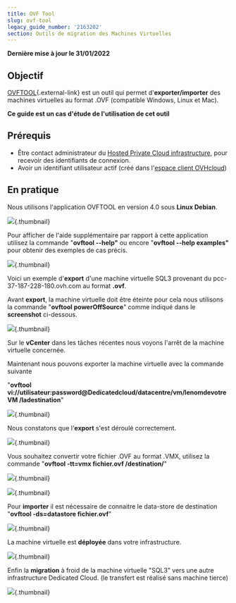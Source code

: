 ```yaml
---
title: OVF Tool
slug: ovf-tool
legacy_guide_number: '2163202'
section: Outils de migration des Machines Virtuelles
---
```


**Dernière mise à jour le 31/01/2022**

## Objectif

[OVFTOOL](https://www.vmware.com/support/developer/ovf/){.external-link} est un outil qui permet d'**exporter/importer** des machines virtuelles au format .OVF (compatible Windows, Linux et Mac).

**Ce guide est un cas d'étude de l'utilisation de cet outil**

## Prérequis

- Être contact administrateur du [Hosted Private Cloud infrastructure](https://www.ovhcloud.com/fr/enterprise/products/hosted-private-cloud/), pour recevoir des identifiants de connexion.
- Avoir un identifiant utilisateur actif (créé dans l'[espace client OVHcloud](https://www.ovh.com/auth/?action=gotomanager&from=https://www.ovh.com/fr/&ovhSubsidiary=fr))


## En pratique

Nous utilisons l'application OVFTOOL en version 4.0 sous **Linux Debian**.

![](images/ovftool.png){.thumbnail}

Pour afficher de l'aide supplémentaire par rapport à cette application utilisez la commande "**ovftool --help"** ou encore "**ovftool --help examples"** pour obtenir des exemples de cas précis.

![](images/ovftool2.png){.thumbnail}

Voici un exemple d'**export** d'une machine virtuelle SQL3 provenant du pcc-37-187-228-180.ovh.com au format **.ovf**.

Avant **export**, la machine virtuelle doit être éteinte pour cela nous utilisons la commande "**ovftool powerOffSource**" comme indiqué dans le **screenshot** ci-dessous.

![](images/ovftool5.png){.thumbnail}

Sur le **vCenter** dans les tâches récentes nous voyons l'arrêt de la machine virtuelle concernée.

Maintenant nous pouvons exporter la machine virtuelle avec la commande suivante

"**ovftool vi://utilisateur:password@Dedicatedcloud/datacentre/vm/lenomdevotreVM /ladestination**"

![](images/ovftool6.png){.thumbnail}

Nous constatons que l'**export** s'est déroulé correctement.

![](images/ovftool7.png){.thumbnail}

Vous souhaitez convertir votre fichier .OVF au format .VMX, utilisez la commande "**ovftool -tt=vmx fichier.ovf /destination/**"

![](images/ovftool8.png){.thumbnail}

![](images/ovftool9.png){.thumbnail}

Pour **importer** il est nécessaire de connaitre le data-store de destination "**ovftool -ds=datastore fichier.ovf**"

![](images/ovftool11.png){.thumbnail}

La machine virtuelle est **déployée** dans votre infrastructure.

![](images/ovftool12.png){.thumbnail}

Enfin la **migration** à froid de la machine virtuelle "SQL3" vers une autre infrastructure Dedicated Cloud. (le transfert est réalisé sans machine tierce)

![](images/ovftool14.png){.thumbnail}
